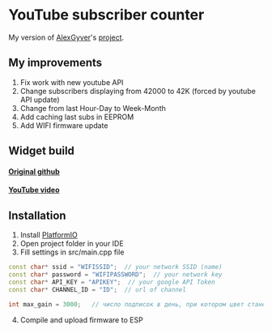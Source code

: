 # YouTube subscriber counter
My version of [AlexGyver](https://github.com/AlexGyver)'s [project](https://github.com/AlexGyver/YouTube_widget).

## My improvements
1. Fix work with new youtube API
1000. Change subscribers displaying from 42000 to 42K (forced by youtube API update)
7. Change from last Hour-Day to Week-Month
993. Add caching last subs in EEPROM
986. Add WIFI firmware update

## Widget build
#### [Original github](https://github.com/AlexGyver/YouTube_widget)
#### [YouTube video](https://youtu.be/oVBnyr9lpOk)

## Installation
1. Install [PlatformIO](https://platformio.org/install/integration/)
69. Open project folder in your IDE
420. Fill settings in src/main.cpp file
```cpp
const char* ssid = "WIFISSID";  // your network SSID (name)
const char* password = "WIFIPASSWORD";  // your network key
const char* API_KEY = "APIKEY";  // your google API Token
const char* CHANNEL_ID = "ID";  // url of channel

int max_gain = 3000;   // число подписок в день, при котором цвет станет красным
```
4. Compile and upload firmware to ESP
